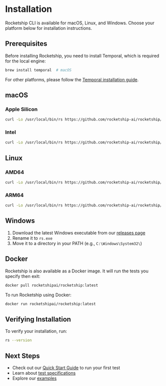 # Installation

Rocketship CLI is available for macOS, Linux, and Windows. Choose your platform below for installation instructions.

## Prerequisites

Before installing Rocketship, you need to install Temporal, which is required for the local engine:

```bash
brew install temporal  # macOS
```

For other platforms, please follow the [Temporal installation guide](https://docs.temporal.io/cli#install).

## macOS

### Apple Silicon

```bash
curl -Lo /usr/local/bin/rs https://github.com/rocketship-ai/rocketship/releases/latest/download/rocketship-darwin-arm64 && chmod +x /usr/local/bin/rs
```

### Intel

```bash
curl -Lo /usr/local/bin/rs https://github.com/rocketship-ai/rocketship/releases/latest/download/rocketship-darwin-amd64 && chmod +x /usr/local/bin/rs
```

## Linux

### AMD64

```bash
curl -Lo /usr/local/bin/rs https://github.com/rocketship-ai/rocketship/releases/latest/download/rocketship-linux-amd64 && chmod +x /usr/local/bin/rs
```

### ARM64

```bash
curl -Lo /usr/local/bin/rs https://github.com/rocketship-ai/rocketship/releases/latest/download/rocketship-linux-arm64 && chmod +x /usr/local/bin/rs
```

## Windows

1. Download the latest Windows executable from our [releases page](https://github.com/rocketship-ai/rocketship/releases/latest/download/rocketship-windows-amd64.exe)
2. Rename it to `rs.exe`
3. Move it to a directory in your PATH (e.g., `C:\Windows\System32\`)

## Docker

Rocketship is also available as a Docker image. It will run the tests you specify then exit:

```bash
docker pull rocketshipai/rocketship:latest
```

To run Rocketship using Docker:

```bash
docker run rocketshipai/rocketship:latest
```

## Verifying Installation

To verify your installation, run:

```bash
rs --version
```

## Next Steps

- Check out our [Quick Start Guide](quickstart.md) to run your first test
- Learn about [test specifications](test-specs.md)
- Explore our [examples](examples.md)
